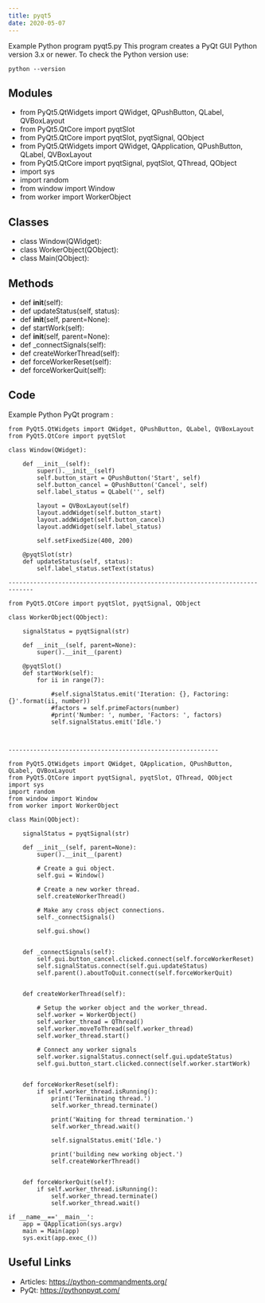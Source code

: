 ```yaml
---
title: pyqt5
date: 2020-05-07
---
```

Example Python program pyqt5.py
This program creates a PyQt GUI
Python version 3.x or newer.
To check the Python version use:

    python --version

## Modules

* from PyQt5.QtWidgets import QWidget, QPushButton, QLabel, QVBoxLayout
* from PyQt5.QtCore import pyqtSlot
* from PyQt5.QtCore import pyqtSlot, pyqtSignal, QObject
* from PyQt5.QtWidgets import QWidget, QApplication, QPushButton, QLabel, QVBoxLayout
* from PyQt5.QtCore import pyqtSignal, pyqtSlot, QThread, QObject
* import sys
* import random
* from window import Window
* from worker import WorkerObject

## Classes

* class Window(QWidget):
* class WorkerObject(QObject):
* class Main(QObject):

## Methods

* def __init__(self):
* def updateStatus(self, status):
* def __init__(self, parent=None):
* def startWork(self):
* def __init__(self, parent=None):
* def _connectSignals(self):
* def createWorkerThread(self):
* def forceWorkerReset(self):
* def forceWorkerQuit(self):

## Code

Example Python PyQt program :

    from PyQt5.QtWidgets import QWidget, QPushButton, QLabel, QVBoxLayout
    from PyQt5.QtCore import pyqtSlot
    
    class Window(QWidget):
    
        def __init__(self):
            super().__init__(self)
            self.button_start = QPushButton('Start', self)
            self.button_cancel = QPushButton('Cancel', self)
            self.label_status = QLabel('', self)
    
            layout = QVBoxLayout(self)
            layout.addWidget(self.button_start)
            layout.addWidget(self.button_cancel)
            layout.addWidget(self.label_status)
    
            self.setFixedSize(400, 200)
    
        @pyqtSlot(str)
        def updateStatus(self, status):
            self.label_status.setText(status)
    
    -----------------------------------------------------------------------------
    
    from PyQt5.QtCore import pyqtSlot, pyqtSignal, QObject
    
    class WorkerObject(QObject):
    
        signalStatus = pyqtSignal(str)
    
        def __init__(self, parent=None):
            super().__init__(parent)
    
        @pyqtSlot()
        def startWork(self):
            for ii in range(7):
                
                #self.signalStatus.emit('Iteration: {}, Factoring: {}'.format(ii, number))
                #factors = self.primeFactors(number)
                #print('Number: ', number, 'Factors: ', factors)
                self.signalStatus.emit('Idle.')
    
    
    
    -----------------------------------------------------------
    
    from PyQt5.QtWidgets import QWidget, QApplication, QPushButton, QLabel, QVBoxLayout
    from PyQt5.QtCore import pyqtSignal, pyqtSlot, QThread, QObject
    import sys
    import random
    from window import Window
    from worker import WorkerObject
    
    class Main(QObject):
    
        signalStatus = pyqtSignal(str)
    
        def __init__(self, parent=None):
            super().__init__(parent)
    
            # Create a gui object.
            self.gui = Window()
    
            # Create a new worker thread.
            self.createWorkerThread()
    
            # Make any cross object connections.
            self._connectSignals()
    
            self.gui.show()
    
    
        def _connectSignals(self):
            self.gui.button_cancel.clicked.connect(self.forceWorkerReset)
            self.signalStatus.connect(self.gui.updateStatus)
            self.parent().aboutToQuit.connect(self.forceWorkerQuit)
    
    
        def createWorkerThread(self):
    
            # Setup the worker object and the worker_thread.
            self.worker = WorkerObject()
            self.worker_thread = QThread()
            self.worker.moveToThread(self.worker_thread)
            self.worker_thread.start()
    
            # Connect any worker signals
            self.worker.signalStatus.connect(self.gui.updateStatus)
            self.gui.button_start.clicked.connect(self.worker.startWork)
    
    
        def forceWorkerReset(self):
            if self.worker_thread.isRunning():
                print('Terminating thread.')
                self.worker_thread.terminate()
    
                print('Waiting for thread termination.')
                self.worker_thread.wait()
    
                self.signalStatus.emit('Idle.')
    
                print('building new working object.')
                self.createWorkerThread()
    
    
        def forceWorkerQuit(self):
            if self.worker_thread.isRunning():
                self.worker_thread.terminate()
                self.worker_thread.wait()
    
    if __name__=='__main__':
        app = QApplication(sys.argv)
        main = Main(app)
        sys.exit(app.exec_())

## Useful Links

- Articles: https://python-commandments.org/
- PyQt: https://pythonpyqt.com/
